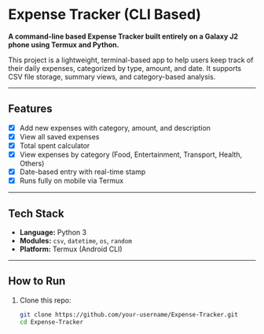 # Expense Tracker (CLI Based)

**A command-line based Expense Tracker built entirely on a Galaxy J2 phone using Termux and Python.**

This project is a lightweight, terminal-based app to help users keep track of their daily expenses, categorized by type, amount, and date. It supports CSV file storage, summary views, and category-based analysis.

---

## Features

- [x] Add new expenses with category, amount, and description
- [x] View all saved expenses
- [x] Total spent calculator
- [x] View expenses by category (Food, Entertainment, Transport, Health, Others)
- [x] Date-based entry with real-time stamp
- [x] Runs fully on mobile via Termux

---

## Tech Stack

- **Language:** Python 3
- **Modules:** `csv`, `datetime`, `os`, `random`
- **Platform:** Termux (Android CLI)

---

## How to Run

1. Clone this repo:
   ```bash
   git clone https://github.com/your-username/Expense-Tracker.git
   cd Expense-Tracker
